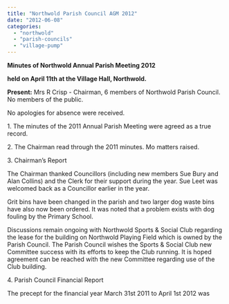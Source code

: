 ```yaml
---
title: "Northwold Parish Council AGM 2012"
date: "2012-06-08"
categories: 
  - "northwold"
  - "parish-councils"
  - "village-pump"
---
```


**Minutes of Northwold Annual Parish Meeting 2012**

**held on April 11th at the Village Hall, Northwold.**

**Present:** Mrs R Crisp - Chairman, 6 members of Northwold Parish Council. No members of the public.

No apologies for absence were received.

1\. The minutes of the 2011 Annual Parish Meeting were agreed as a true record.

2\. The Chairman read through the 2011 minutes. Mo matters raised.

3\. Chairman’s Report

The Chairman thanked Councillors (including new members Sue Bury and Alan Collins) and the Clerk for their support during the year. Sue Leet was welcomed back as a Councillor earlier in the year.

Grit bins have been changed in the parish and two larger dog waste bins have also now been ordered. It was noted that a problem exists with dog fouling by the Primary School.

Discussions remain ongoing with Northwold Sports & Social Club regarding the lease for the building on Northwold Playing Field which is owned by the Parish Council. The Parish Council wishes the Sports & Social Club new Committee success with its efforts to keep the Club running. It is hoped agreement can be reached with the new Committee regarding use of the Club building.

4\. Parish Council Financial Report

The precept for the financial year March 31st 2011 to April 1st 2012 was
